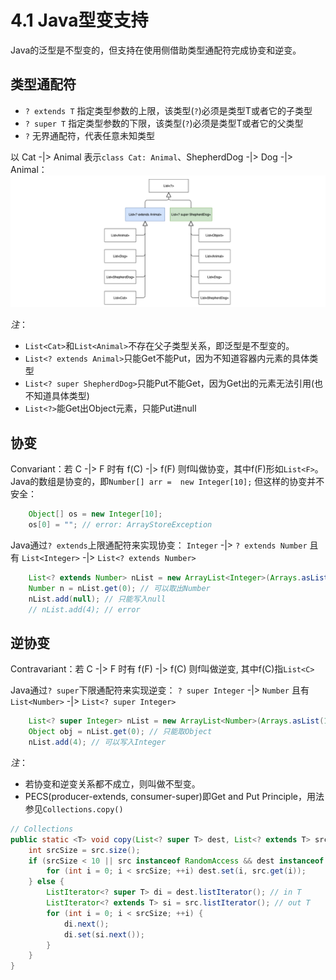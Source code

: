 # 4.1 Java型变支持
Java的泛型是不型变的，但支持在使用侧借助类型通配符完成协变和逆变。

## 类型通配符
- `? extends T` 指定类型参数的上限，该类型(`?`)必须是类型T或者它的子类型
- `? super T` 指定类型参数的下限，该类型(`?`)必须是类型T或者它的父类型
- `?` 无界通配符，代表任意未知类型

以 Cat -|> Animal 表示`class Cat: Animal`、ShepherdDog -|> Dog -|> Animal：
![Java类型通配符](../.asset/java-variance.png)

*注*：
- `List<Cat>`和`List<Animal>`不存在父子类型关系，即泛型是不型变的。
- `List<? extends Animal>`只能Get不能Put，因为不知道容器内元素的具体类型
- `List<? super ShepherdDog>`只能Put不能Get，因为Get出的元素无法引用(也不知道具体类型)
- `List<?>`能Get出Object元素，只能Put进null

## 协变
Convariant：若 C -|> F 时有 f(C) -|> f(F) 则f叫做协变，其中f(F)形如`List<F>`。
Java的数组是协变的，即`Number[] arr =  new Integer[10];` 但这样的协变并不安全：
```java
    Object[] os = new Integer[10];
    os[0] = ""; // error: ArrayStoreException
```

Java通过`? extends`上限通配符来实现协变：
`Integer` -|> `? extends Number` 且有 `List<Integer>` -|> `List<? extends Number>`
```java
    List<? extends Number> nList = new ArrayList<Integer>(Arrays.asList(1, 2, 3));
    Number n = nList.get(0); // 可以取出Number
    nList.add(null); // 只能写入null
    // nList.add(4); // error
```

## 逆协变
Contravariant：若 C -|> F 时有 f(F) -|> f(C) 则f叫做逆变, 其中f(C)指`List<C>`

Java通过`? super`下限通配符来实现逆变：
`? super Integer` -|> `Number` 且有 `List<Number>` -|> `List<? super Integer>`
```java
    List<? super Integer> nList = new ArrayList<Number>(Arrays.asList(1, 2, 3));
    Object obj = nList.get(0); // 只能取Object
    nList.add(4); // 可以写入Integer
```

*注*：
- 若协变和逆变关系都不成立，则叫做不型变。
- PECS(producer-extends, consumer-super)即Get and Put Principle，用法参见`Collections.copy()`

```java
// Collections
public static <T> void copy(List<? super T> dest, List<? extends T> src) {
    int srcSize = src.size();
    if (srcSize < 10 || src instanceof RandomAccess && dest instanceof RandomAccess) {
        for (int i = 0; i < srcSize; ++i) dest.set(i, src.get(i));
    } else {
        ListIterator<? super T> di = dest.listIterator(); // in T
        ListIterator<? extends T> si = src.listIterator(); // out T
        for (int i = 0; i < srcSize; ++i) {
            di.next();
            di.set(si.next());
        }
    }
}
```

